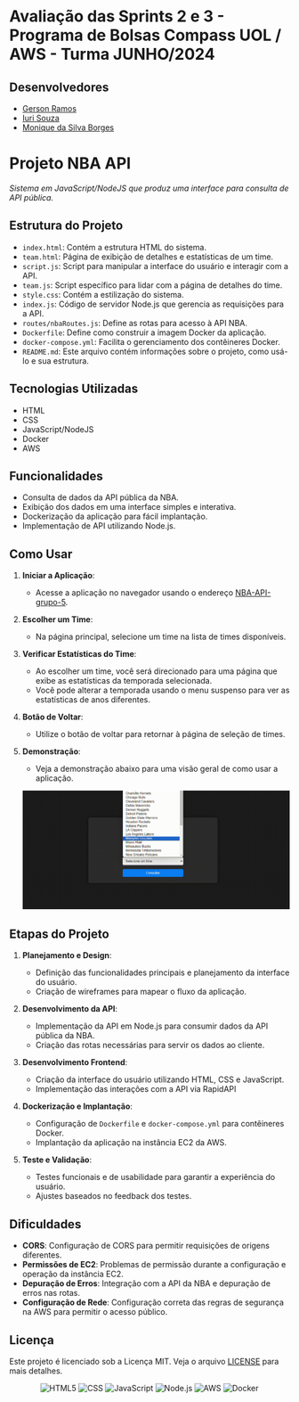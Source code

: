 # **Avaliação das Sprints 2 e 3 - Programa de Bolsas Compass UOL / AWS - Turma JUNHO/2024**

## Desenvolvedores

- [Gerson Ramos](https://github.com/gersonlramos)
- [Iuri Souza](https://github.com/souiuri)
- [Monique da Silva Borges](https://github.com/niqueborges)

# Projeto NBA API

*Sistema em JavaScript/NodeJS que produz uma interface para consulta de API pública.*

## Estrutura do Projeto

- `index.html`: Contém a estrutura HTML do sistema.
- `team.html`: Página de exibição de detalhes e estatísticas de um time.
- `script.js`: Script para manipular a interface do usuário e interagir com a API.
- `team.js`: Script específico para lidar com a página de detalhes do time.
- `style.css`: Contém a estilização do sistema.
- `index.js`: Código de servidor Node.js que gerencia as requisições para a API.
- `routes/nbaRoutes.js`: Define as rotas para acesso à API NBA.
- `Dockerfile`: Define como construir a imagem Docker da aplicação.
- `docker-compose.yml`: Facilita o gerenciamento dos contêineres Docker.
- `README.md`: Este arquivo contém informações sobre o projeto, como usá-lo e sua estrutura.

## Tecnologias Utilizadas

- HTML
- CSS
- JavaScript/NodeJS
- Docker
- AWS

## Funcionalidades

- Consulta de dados da API pública da NBA.
- Exibição dos dados em uma interface simples e interativa.
- Dockerização da aplicação para fácil implantação.
- Implementação de API utilizando Node.js.

## Como Usar

1. **Iniciar a Aplicação**:
   - Acesse a aplicação no navegador usando o endereço [NBA-API-grupo-5](http://44.211.161.65/).

2. **Escolher um Time**:
   - Na página principal, selecione um time na lista de times disponíveis.

3. **Verificar Estatísticas do Time**:
   - Ao escolher um time, você será direcionado para uma página que exibe as estatísticas da temporada selecionada.
   - Você pode alterar a temporada usando o menu suspenso para ver as estatísticas de anos diferentes.

4. **Botão de Voltar**:
   - Utilize o botão de voltar para retornar à página de seleção de times.

5. **Demonstração**:
   - Veja a demonstração abaixo para uma visão geral de como usar a aplicação.

   ![Demonstração da Aplicação](src/imagens/como_usar_a_api.gif)

## Etapas do Projeto

1. **Planejamento e Design**:
   - Definição das funcionalidades principais e planejamento da interface do usuário.
   - Criação de wireframes para mapear o fluxo da aplicação.

2. **Desenvolvimento da API**:
   - Implementação da API em Node.js para consumir dados da API pública da NBA.
   - Criação das rotas necessárias para servir os dados ao cliente.

3. **Desenvolvimento Frontend**:
   - Criação da interface do usuário utilizando HTML, CSS e JavaScript.
   - Implementação das interações com a API via RapidAPI

4. **Dockerização e Implantação**:
   - Configuração de `Dockerfile` e `docker-compose.yml` para contêineres Docker.
   - Implantação da aplicação na instância EC2 da AWS.

5. **Teste e Validação**:
   - Testes funcionais e de usabilidade para garantir a experiência do usuário.
   - Ajustes baseados no feedback dos testes.

## Dificuldades

- **CORS**: Configuração de CORS para permitir requisições de origens diferentes.
- **Permissões de EC2**: Problemas de permissão durante a configuração e operação da instância EC2.
- **Depuração de Erros**: Integração com a API da NBA e depuração de erros nas rotas.
- **Configuração de Rede**: Configuração correta das regras de segurança na AWS para permitir o acesso público.

## Licença

Este projeto é licenciado sob a Licença MIT. Veja o arquivo [LICENSE](src/LICENSE) para mais detalhes.

<p align="center">
 <img alt="HTML5" src="https://img.shields.io/badge/HTML5-E34F26?style=for-the-badge&logo=html5&logoColor=white">
 <img alt="CSS" src="https://img.shields.io/badge/CSS-239120?&style=for-the-badge&logo=css3&logoColor=white">
 <img alt="JavaScript" src="https://img.shields.io/badge/JavaScript-F7DF1E?style=for-the-badge&logo=javascript&logoColor=white">
 <img alt="Node.js" src="https://img.shields.io/badge/Node.js-43853D?style=for-the-badge&logo=node.js&logoColor=white">
 <img alt="AWS" src="https://img.shields.io/badge/Amazon_AWS-FF9900?style=for-the-badge&logo=amazonaws&logoColor=white">
 <img alt="Docker" src="https://img.shields.io/badge/docker-%230db7ed.svg?style=for-the-badge&logo=docker&logoColor=white">
</p>
